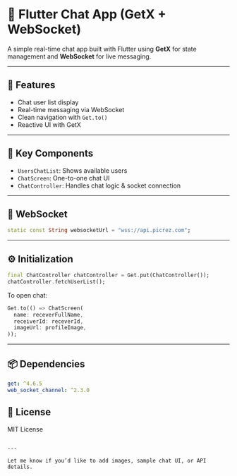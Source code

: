 
# 💬 Flutter Chat App (GetX + WebSocket)

A simple real-time chat app built with Flutter using **GetX** for state management and **WebSocket** for live messaging.

---

## 🚀 Features

- Chat user list display
- Real-time messaging via WebSocket
- Clean navigation with `Get.to()`
- Reactive UI with GetX

---

## 🧠 Key Components

- `UsersChatList`: Shows available users
- `ChatScreen`: One-to-one chat UI
- `ChatController`: Handles chat logic & socket connection

---

## 🔗 WebSocket

```dart
static const String websocketUrl = "wss://api.picrez.com";
````

---

## ⚙️ Initialization

```dart
final ChatController chatController = Get.put(ChatController());
chatController.fetchUserList();
```

To open chat:

```dart
Get.to(() => ChatScreen(
  name: receverFullName,
  receiverId: receverId,
  imageUrl: profileImage,
));
```

---

## 📦 Dependencies

```yaml
get: ^4.6.5
web_socket_channel: ^2.3.0
```



## 📄 License

MIT License

```

---

Let me know if you’d like to add images, sample chat UI, or API details.
```
